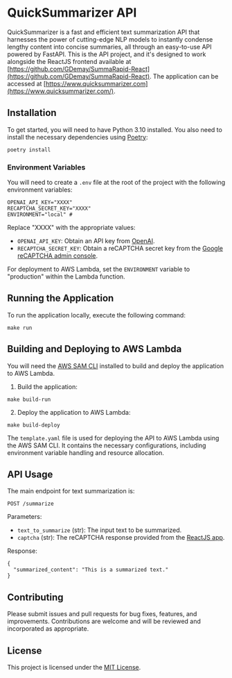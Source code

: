 # QuickSummarizer API

QuickSummarizer is a fast and efficient text summarization API that harnesses the power of cutting-edge NLP models to instantly condense lengthy content into concise summaries, all through an easy-to-use API powered by FastAPI. This is the API project, and it's designed to work alongside the ReactJS frontend available at [https://github.com/GDemay/SummaRapid-React](https://github.com/GDemay/SummaRapid-React). The application can be accessed at [https://www.quicksummarizer.com](https://www.quicksummarizer.com/).

## Installation

To get started, you will need to have Python 3.10 installed. You also need to install the necessary dependencies using [Poetry](https://python-poetry.org/):

```
poetry install
```

### Environment Variables

You will need to create a `.env` file at the root of the project with the following environment variables:

```
OPENAI_API_KEY="XXXX"
RECAPTCHA_SECRET_KEY="XXXX"
ENVIRONMENT="local" #
```

Replace "XXXX" with the appropriate values:

* `OPENAI_API_KEY`: Obtain an API key from [OpenAI](https://beta.openai.com/signup/).
* `RECAPTCHA_SECRET_KEY`: Obtain a reCAPTCHA secret key from the [Google reCAPTCHA admin console](https://www.google.com/recaptcha/admin/create).

For deployment to AWS Lambda, set the `ENVIRONMENT` variable to "production" within the Lambda function.

## Running the Application

To run the application locally, execute the following command:

```
make run
```

## Building and Deploying to AWS Lambda

You will need the [AWS SAM CLI](https://aws.amazon.com/serverless/sam/) installed to build and deploy the application to AWS Lambda.

1. Build the application:

```
make build-run
```

2. Deploy the application to AWS Lambda:

```
make build-deploy
```

The `template.yaml` file is used for deploying the API to AWS Lambda using the AWS SAM CLI. It contains the necessary configurations, including environment variable handling and resource allocation.

## API Usage

The main endpoint for text summarization is:

```
POST /summarize
```

Parameters:

* `text_to_summarize` (str): The input text to be summarized.
* `captcha` (str): The reCAPTCHA response provided from the [ReactJS app](https://github.com/GDemay/SummaRapid-React).

Response:

```
{
  "summarized_content": "This is a summarized text."
}
```

## Contributing

Please submit issues and pull requests for bug fixes, features, and improvements. Contributions are welcome and will be reviewed and incorporated as appropriate.

## License

This project is licensed under the [MIT License](https://opensource.org/licenses/MIT).
